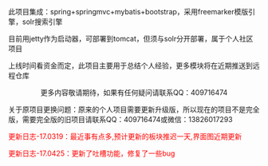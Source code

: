 此项目集成：spring+springmvc+mybatis+bootstrap，采用freemarker模版引擎，solr搜索引擎

目前用jetty作为启动器，可部署到tomcat，但须与solr分开部署，属于个人社区项目

上线时间看资金而定，此项目主要用于总结个人经验，更多模块将在近期推送到远程仓库

<p align=center>
  更多内容敬请期待，如果有任何疑问请联系QQ：409716474
</p>

关于原项目更换问题：原来的个人项目需要更新升级版，所以现在的项目不是完全版，需要完全版的旧项目请联系QQ：409716474或微信：13826017293

<span style=color:red>更新日志-17.0319：最近事有点多,预计更新的板块推迟一天,界面图近期更新</span>

<span style=color:red>更新日志-17.0425：更新了吐槽功能，修复了一些bug</span>